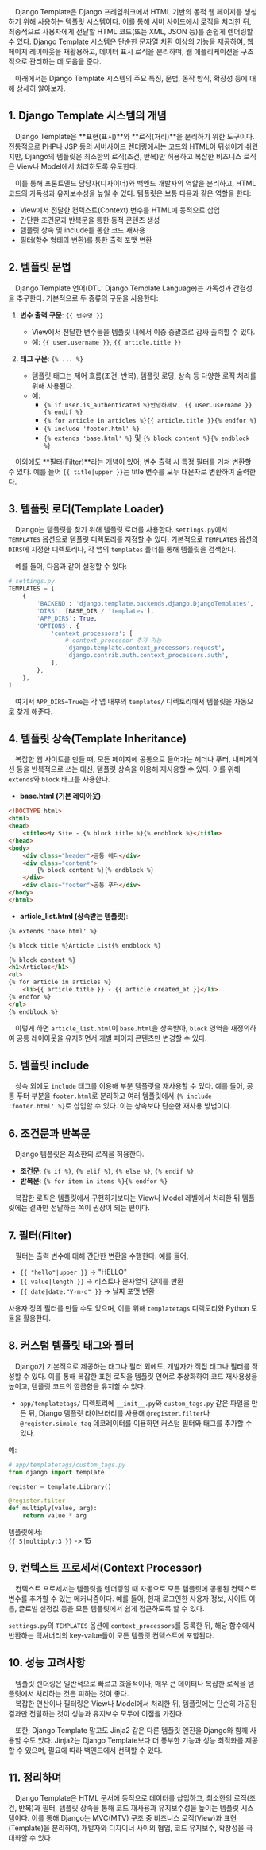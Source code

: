 &emsp;Django Template은 Django 프레임워크에서 HTML 기반의 동적 웹 페이지를 생성하기 위해 사용하는 템플릿 시스템이다. 이를 통해 서버 사이드에서 로직을 처리한 뒤, 최종적으로 사용자에게 전달할 HTML 코드(또는 XML, JSON 등)를 손쉽게 렌더링할 수 있다. Django Template 시스템은 단순한 문자열 치환 이상의 기능을 제공하여, 웹 페이지 레이아웃을 재활용하고, 데이터 표시 로직을 분리하며, 웹 애플리케이션을 구조적으로 관리하는 데 도움을 준다.

&emsp;아래에서는 Django Template 시스템의 주요 특징, 문법, 동작 방식, 확장성 등에 대해 상세히 알아보자.

## 1. Django Template 시스템의 개념

&emsp;Django Template은 **표현(표시)**와 **로직(처리)**을 분리하기 위한 도구이다. 전통적으로 PHP나 JSP 등의 서버사이드 렌더링에서는 코드와 HTML이 뒤섞이기 쉬웠지만, Django의 템플릿은 최소한의 로직(조건, 반복)만 허용하고 복잡한 비즈니스 로직은 View나 Model에서 처리하도록 유도한다.

&emsp;이를 통해 프론트엔드 담당자(디자이너)와 백엔드 개발자의 역할을 분리하고, HTML 코드의 가독성과 유지보수성을 높일 수 있다. 템플릿은 보통 다음과 같은 역할을 한다:

- View에서 전달한 컨텍스트(Context) 변수를 HTML에 동적으로 삽입
- 간단한 조건문과 반복문을 통한 동적 콘텐츠 생성
- 템플릿 상속 및 include를 통한 코드 재사용
- 필터(함수 형태의 변환)를 통한 출력 포맷 변환

## 2. 템플릿 문법

&emsp;Django Template 언어(DTL: Django Template Language)는 가독성과 간결성을 추구한다. 기본적으로 두 종류의 구문을 사용한다:

1. **변수 출력 구문**: `{{ 변수명 }}`
    - View에서 전달한 변수들을 템플릿 내에서 이중 중괄호로 감싸 출력할 수 있다.
    - 예: `{{ user.username }}`, `{{ article.title }}`

2. **태그 구문**: `{% ... %}`
    - 템플릿 태그는 제어 흐름(조건, 반복), 템플릿 로딩, 상속 등 다양한 로직 처리를 위해 사용된다.
    - 예:  
      - `{% if user.is_authenticated %}안녕하세요, {{ user.username }}{% endif %}`
      - `{% for article in articles %}{{ article.title }}{% endfor %}`
      - `{% include 'footer.html' %}`
      - `{% extends 'base.html' %}` 및 `{% block content %}{% endblock %}`

&emsp;이외에도 **필터(Filter)**라는 개념이 있어, 변수 출력 시 특정 필터를 거쳐 변환할 수 있다. 예를 들어 `{{ title|upper }}`는 title 변수를 모두 대문자로 변환하여 출력한다.

## 3. 템플릿 로더(Template Loader)

&emsp;Django는 템플릿을 찾기 위해 템플릿 로더를 사용한다. `settings.py`에서 `TEMPLATES` 옵션으로 템플릿 디렉토리를 지정할 수 있다. 기본적으로 `TEMPLATES` 옵션의 `DIRS`에 지정한 디렉토리나, 각 앱의 `templates` 폴더를 통해 템플릿을 검색한다.

&emsp;예를 들어, 다음과 같이 설정할 수 있다:

```python
# settings.py
TEMPLATES = [
    {
        'BACKEND': 'django.template.backends.django.DjangoTemplates',
        'DIRS': [BASE_DIR / 'templates'],
        'APP_DIRS': True,
        'OPTIONS': {
            'context_processors': [
                # context_processor 추가 가능
                'django.template.context_processors.request',
                'django.contrib.auth.context_processors.auth',
            ],
        },
    },
]
```

&emsp;여기서 `APP_DIRS=True`는 각 앱 내부의 `templates/` 디렉토리에서 템플릿을 자동으로 찾게 해준다.

## 4. 템플릿 상속(Template Inheritance)

&emsp;복잡한 웹 사이트를 만들 때, 모든 페이지에 공통으로 들어가는 헤더나 푸터, 내비게이션 등을 반복적으로 쓰는 대신, 템플릿 상속을 이용해 재사용할 수 있다. 이를 위해 `extends`와 `block` 태그를 사용한다.

- **base.html (기본 레이아웃)**:
```html
<!DOCTYPE html>
<html>
<head>
    <title>My Site - {% block title %}{% endblock %}</title>
</head>
<body>
    <div class="header">공통 헤더</div>
    <div class="content">
        {% block content %}{% endblock %}
    </div>
    <div class="footer">공통 푸터</div>
</body>
</html>
```

- **article_list.html (상속받는 템플릿)**:
```html
{% extends 'base.html' %}

{% block title %}Article List{% endblock %}

{% block content %}
<h1>Articles</h1>
<ul>
{% for article in articles %}
    <li>{{ article.title }} - {{ article.created_at }}</li>
{% endfor %}
</ul>
{% endblock %}
```

&emsp;이렇게 하면 `article_list.html`이 `base.html`을 상속받아, `block` 영역을 재정의하여 공통 레이아웃을 유지하면서 개별 페이지 콘텐츠만 변경할 수 있다.

## 5. 템플릿 include

&emsp;상속 외에도 `include` 태그를 이용해 부분 템플릿을 재사용할 수 있다. 예를 들어, 공통 푸터 부분을 `footer.html`로 분리하고 여러 템플릿에서 `{% include 'footer.html' %}`로 삽입할 수 있다. 이는 상속보다 단순한 재사용 방법이다.

## 6. 조건문과 반복문

&emsp;Django 템플릿은 최소한의 로직을 허용한다.

- **조건문**: `{% if %}`, `{% elif %}`, `{% else %}`, `{% endif %}`
- **반복문**: `{% for item in items %}{% endfor %}`

&emsp;복잡한 로직은 템플릿에서 구현하기보다는 View나 Model 레벨에서 처리한 뒤 템플릿에는 결과만 전달하는 쪽이 권장이 되는 편이다.

## 7. 필터(Filter)

&emsp;필터는 출력 변수에 대해 간단한 변환을 수행한다. 예를 들어,

- `{{ "hello"|upper }}` -> "HELLO"
- `{{ value|length }}` -> 리스트나 문자열의 길이를 반환
- `{{ date|date:"Y-m-d" }}` -> 날짜 포맷 변환

사용자 정의 필터를 만들 수도 있으며, 이를 위해 `templatetags` 디렉토리와 Python 모듈을 활용한다.

## 8. 커스텀 템플릿 태그와 필터

&emsp;Django가 기본적으로 제공하는 태그나 필터 외에도, 개발자가 직접 태그나 필터를 작성할 수 있다. 이를 통해 복잡한 표현 로직을 템플릿 언어로 추상화하여 코드 재사용성을 높이고, 템플릿 코드의 깔끔함을 유지할 수 있다.

- `app/templatetags/` 디렉토리에 `__init__.py`와 `custom_tags.py` 같은 파일을 만든 뒤, Django 템플릿 라이브러리를 사용해 `@register.filter`나 `@register.simple_tag` 데코레이터를 이용하면 커스텀 필터와 태그를 추가할 수 있다.

예:
```python
# app/templatetags/custom_tags.py
from django import template

register = template.Library()

@register.filter
def multiply(value, arg):
    return value * arg
```

템플릿에서:  
`{{ 5|multiply:3 }}` -> 15

## 9. 컨텍스트 프로세서(Context Processor)

&emsp;컨텍스트 프로세서는 템플릿을 렌더링할 때 자동으로 모든 템플릿에 공통된 컨텍스트 변수를 추가할 수 있는 메커니즘이다. 예를 들어, 현재 로그인한 사용자 정보, 사이트 이름, 글로벌 설정값 등을 모든 템플릿에서 쉽게 접근하도록 할 수 있다.

`settings.py`의 `TEMPLATES` 옵션에 `context_processors`를 등록한 뒤, 해당 함수에서 반환하는 딕셔너리의 key-value들이 모든 템플릿 컨텍스트에 포함된다.

## 10. 성능 고려사항

&emsp;템플릿 렌더링은 일반적으로 빠르고 효율적이나, 매우 큰 데이터나 복잡한 로직을 템플릿에서 처리하는 것은 피하는 것이 좋다.  
&emsp;복잡한 연산이나 필터링은 View나 Model에서 처리한 뒤, 템플릿에는 단순히 가공된 결과만 전달하는 것이 성능과 유지보수 모두에 이점을 가진다.

&emsp;또한, Django Template 말고도 Jinja2 같은 다른 템플릿 엔진을 Django와 함께 사용할 수도 있다. Jinja2는 Django Template보다 더 풍부한 기능과 성능 최적화를 제공할 수 있으며, 필요에 따라 백엔드에서 선택할 수 있다.

## 11. 정리하며
&emsp;Django Template은 HTML 문서에 동적으로 데이터를 삽입하고, 최소한의 로직(조건, 반복)과 필터, 템플릿 상속을 통해 코드 재사용과 유지보수성을 높이는 템플릿 시스템이다. 이를 통해 Django는 MVC(MTV) 구조 중 비즈니스 로직(View)과 표현(Template)을 분리하여, 개발자와 디자이너 사이의 협업, 코드 유지보수, 확장성을 극대화할 수 있다.